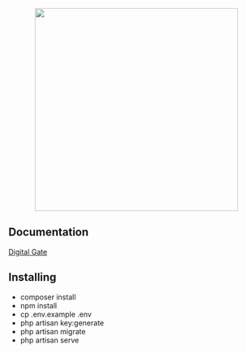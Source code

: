 <p align="center"><a href="https://laravel.com" target="_blank"><img src="https://raw.githubusercontent.com/laravel/art/master/logo-lockup/5%20SVG/2%20CMYK/1%20Full%20Color/laravel-logolockup-cmyk-red.svg" width="400"></a></p>

## Documentation
[Digital Gate](https://raw.githubusercontent.com/Ayman-99/digitalgate/master/Digital%20Gate%20doc.pdf)

## Installing

- composer install
- npm install
- cp .env.example .env
- php artisan key:generate
- php artisan migrate
- php artisan serve


